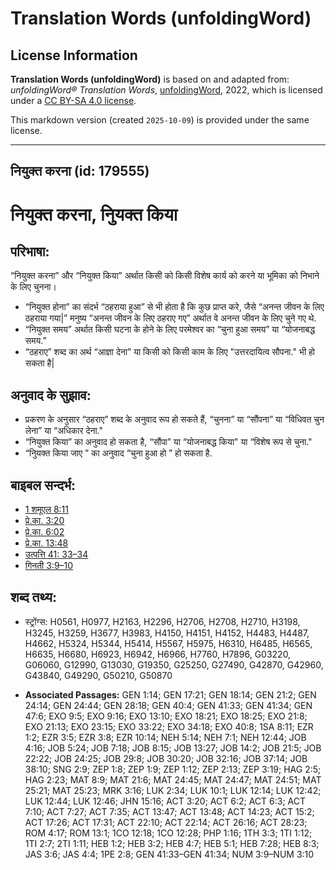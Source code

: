 # Translation Words (unfoldingWord)

## License Information

**Translation Words (unfoldingWord)** is based on and adapted from: _unfoldingWord® Translation Words_, [unfoldingWord](https://unfoldingword.org/utw), 2022, which is licensed under a [CC BY-SA 4.0 license](https://creativecommons.org/licenses/by-sa/4.0/legalcode.en).

This markdown version (created `2025-10-09`) is provided under the same license.



--------------------------------

## नियुक्त करना (id: 179555)

नियुक्त करना, निुयक्त किया
==========================

परिभाषा:
--------

“नियुक्त करना” और “नियुक्त किया” अर्थात किसी को किसी विशेष कार्य को करने या भूमिका को निभाने के लिए चुनना।

* “नियुक्त होना” का संदर्भ “ठहराया हुआ” से भी होता है कि कुछ प्राप्त करे, जैसे “अनन्त जीवन के लिए ठहराया गया\|” मनुष्य “अनन्त जीवन के लिए ठहराए गए” अर्थात वे अनन्त जीवन के लिए चुने गए थे.
* “नियुक्त समय” अर्थात किसी घटना के होने के लिए परमेश्वर का “चुना हुआ समय” या “योजनाबद्ध समय.”
* “ठहराए” शब्द का अर्थ “आज्ञा देना” या किसी को किसी काम के लिए "उत्तरदायित्व सौपना." भी हो सकता है\|

अनुवाद के सुझाव:
----------------

* प्रकरण के अनुसार “ठहराए” शब्द के अनुवाद रूप हो सकते हैं, “चुनना” या “सौंपना” या “विधिवत चुन लेना” या “अधिकार देना."
* “नियुक्त किया” का अनुवाद हो सकता है, “सौंपा” या “योजनाबद्ध किया" या “विशेष रूप से चुना."
* “निुयक्त किया जाए ” का अनुवाद “चुना हुआ हो ” हो सकता है.

बाइबल सन्दर्भ:
--------------

* [1 शमूएल 8:11](https://ref.ly/1Sam0:0)
* [प्रे.का. 3:20](https://ref.ly/Acts3:20)
* [प्रे.का. 6:02](https://ref.ly/Acts6:2)
* [प्रे.का. 13:48](https://ref.ly/Acts13:48)
* [उत्पत्ति 41: 33–34](https://ref.ly/Gen41:0)
* [गिनती 3:9–10](https://ref.ly/Num3:9-Num3:10)

शब्द तथ्य:
----------

* स्ट्रोंग्स: H0561, H0977, H2163, H2296, H2706, H2708, H2710, H3198, H3245, H3259, H3677, H3983, H4150, H4151, H4152, H4483, H4487, H4662, H5324, H5344, H5414, H5567, H5975, H6310, H6485, H6565, H6635, H6680, H6923, H6942, H6966, H7760, H7896, G03220, G06060, G12990, G13030, G19350, G25250, G27490, G42870, G42960, G43840, G49290, G50210, G50870

* **Associated Passages:** GEN 1:14; GEN 17:21; GEN 18:14; GEN 21:2; GEN 24:14; GEN 24:44; GEN 28:18; GEN 40:4; GEN 41:33; GEN 41:34; GEN 47:6; EXO 9:5; EXO 9:16; EXO 13:10; EXO 18:21; EXO 18:25; EXO 21:8; EXO 21:13; EXO 23:15; EXO 33:22; EXO 34:18; EXO 40:8; 1SA 8:11; EZR 1:2; EZR 3:5; EZR 3:8; EZR 10:14; NEH 5:14; NEH 7:1; NEH 12:44; JOB 4:16; JOB 5:24; JOB 7:18; JOB 8:15; JOB 13:27; JOB 14:2; JOB 21:5; JOB 22:22; JOB 24:25; JOB 29:8; JOB 30:20; JOB 32:16; JOB 37:14; JOB 38:10; SNG 2:9; ZEP 1:8; ZEP 1:9; ZEP 1:12; ZEP 2:13; ZEP 3:19; HAG 2:5; HAG 2:23; MAT 8:9; MAT 21:6; MAT 24:45; MAT 24:47; MAT 24:51; MAT 25:21; MAT 25:23; MRK 3:16; LUK 2:34; LUK 10:1; LUK 12:14; LUK 12:42; LUK 12:44; LUK 12:46; JHN 15:16; ACT 3:20; ACT 6:2; ACT 6:3; ACT 7:10; ACT 7:27; ACT 7:35; ACT 13:47; ACT 13:48; ACT 14:23; ACT 15:2; ACT 17:26; ACT 17:31; ACT 22:10; ACT 22:14; ACT 26:16; ACT 28:23; ROM 4:17; ROM 13:1; 1CO 12:18; 1CO 12:28; PHP 1:16; 1TH 3:3; 1TI 1:12; 1TI 2:7; 2TI 1:11; HEB 1:2; HEB 3:2; HEB 4:7; HEB 5:1; HEB 7:28; HEB 8:3; JAS 3:6; JAS 4:4; 1PE 2:8; GEN 41:33–GEN 41:34; NUM 3:9–NUM 3:10

